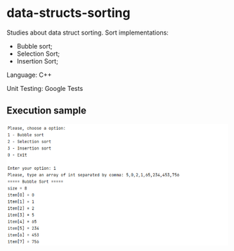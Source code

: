 # data-structs-sorting

Studies about data struct sorting.
Sort implementations:
- Bubble sort;
- Selection Sort;
- Insertion Sort;

Language:
C++

Unit Testing:
Google Tests

## Execution sample

[![](assets/sample.png)]()